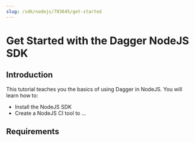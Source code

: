 ```yaml
---
slug: /sdk/nodejs/783645/get-started
---
```


# Get Started with the Dagger NodeJS SDK

## Introduction

This tutorial teaches you the basics of using Dagger in NodeJS. You will learn how to:

- Install the NodeJS SDK
- Create a NodeJS CI tool to ...

## Requirements
